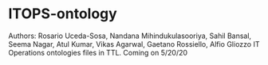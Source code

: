 # ITOPS-ontology
Authors: Rosario Uceda-Sosa, Nandana Mihindukulasooriya, Sahil Bansal, Seema Nagar, Atul Kumar, Vikas Agarwal, Gaetano Rossiello, Alfio Gliozzo IT Operations ontologies files in TTL. Coming on 5/20/20
